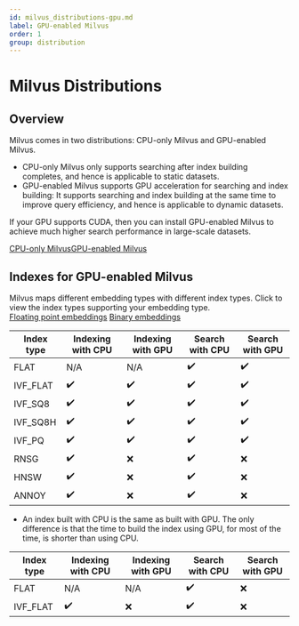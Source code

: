 ```yaml
---
id: milvus_distributions-gpu.md
label: GPU-enabled Milvus
order: 1
group: distribution
---
```


# Milvus Distributions

## Overview

Milvus comes in two distributions: CPU-only Milvus and GPU-enabled Milvus.

<ul>
<li>CPU-only Milvus only supports searching after index building completes, and hence is applicable to static datasets.</li> 
<li>GPU-enabled Milvus supports GPU acceleration for searching and index building: It supports searching and index building at the same time to improve query efficiency, and hence is applicable to dynamic datasets.</li>
</ul>

If your GPU supports CUDA, then you can install GPU-enabled Milvus to achieve much higher search performance in large-scale datasets.

<div class="tab-wrapper"><a href="milvus_distributions-cpu.md" >CPU-only Milvus</a><a href="milvus_distributions-gpu.md" class='active'>GPU-enabled Milvus</a></div> 

## Indexes for GPU-enabled Milvus

<div class="alert info">
Milvus maps different embedding types with different index types. Click to view the index types supporting your embedding type. 
</div>



<div class="filter">
<a href="#floating">Floating point embeddings</a> <a href="#binary">Binary embeddings</a>

</div>

<div class="filter-floating table-wrapper" markdown="block">

| Index type | Indexing with CPU | Indexing with GPU |  Search with CPU     | Search with GPU |
| ---------- | ----------------- | ----------------- | -------------------- | --------------- |
| FLAT     | N/A                | N/A                | ✔️                  | ✔️              |
| IVF_FLAT | ✔️                | ✔️                 | ✔️                  | ✔️              |
| IVF_SQ8  | ✔️                | ✔️                 | ✔️                  | ✔️              |
| IVF_SQ8H | ✔️                | ✔️                 | ✔️                  | ✔️              |
| IVF_PQ   | ✔️                | ✔️                 | ✔️                  | ✔️              |
| RNSG     | ✔️                | ❌                 | ✔️                  | ❌              |
| HNSW     | ✔️                | ❌                 | ✔️                  | ❌              |
| ANNOY    | ✔️                | ❌                 | ✔️                  | ❌              |

<div class="alert note">
<ul>
<li>An index built with CPU is the same as built with GPU. The only difference is that the time to build the index using GPU, for most of the time, is shorter than using CPU.</li>
</ul>
</div>
</div>

<div class="filter-binary table-wrapper" markdown="block">

| Index type | Indexing with CPU | Indexing with GPU | Search with CPU    | Search with GPU |
| ---------- | ----------------- | ----------------  | ------------------ | --------------- |
| FLAT       | N/A               | N/A               | ✔️                 | ❌             |
| IVF_FLAT   | ✔️                | ❌               | ✔️                 | ❌             |


</div>

